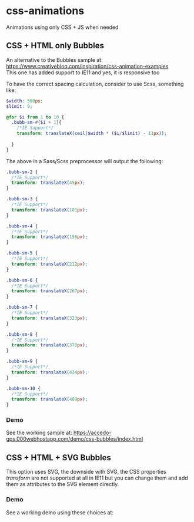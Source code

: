 # css-animations
Animations using only CSS + JS when needed

## CSS +  HTML only Bubbles
An alternative to the Bubbles sample at: https://www.creativebloq.com/inspiration/css-animation-examples <br />
This one has added support to IE11 and yes, it is responsive too  

To have the correct spacing calculation, consider to use Scss, something like:
```Scss
$width: 500px;
$limit: 9;

@for $i from 1 to 10 {
  .bubb-sm-#{$i + 1}{
    /*IE Support*/
    transform: translateX(ceil($width * ($i/$limit) - 11px));
    
  }
}

```

The above in a Sass/Scss preprocessor will output the following:

```Css
.bubb-sm-2 {
  /*IE Support*/
  transform: translateX(45px);
}

.bubb-sm-3 {
  /*IE Support*/
  transform: translateX(101px);
}

.bubb-sm-4 {
  /*IE Support*/
  transform: translateX(156px);
}

.bubb-sm-5 {
  /*IE Support*/
  transform: translateX(212px);
}

.bubb-sm-6 {
  /*IE Support*/
  transform: translateX(267px);
}

.bubb-sm-7 {
  /*IE Support*/
  transform: translateX(323px);
}

.bubb-sm-8 {
  /*IE Support*/
  transform: translateX(378px);
}

.bubb-sm-9 {
  /*IE Support*/
  transform: translateX(434px);
}

.bubb-sm-10 {
  /*IE Support*/
  transform: translateX(489px);
}
```


### Demo
See the working sample at: https://accedo-gps.000webhostapp.com/demo/css-bubbles/index.html

## CSS + HTML + SVG Bubbles
This option uses SVG, the downside with SVG, the CSS properties *transform* are not supported at all in IE11 but you can change them and add them as attributes to the SVG element directly.

### Demo
See a working demo using these choices at:
